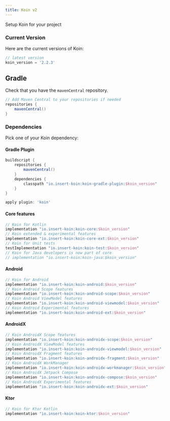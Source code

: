 ```yaml
---
title: Koin v2
---
```


 Setup Koin for your project 

### Current Version

Here are the current versions of Koin:

```groovy
// latest version
koin_version = '2.2.3'
```

## Gradle 


Check that you have the `mavenCentral` repository. 

```groovy
// Add Maven Central to your repositories if needed
repositories {
	mavenCentral()    
}
```

### Dependencies

Pick one of your Koin dependency:

#### Gradle Plugin

```groovy
buildscript {
    repositories {
        mavenCentral()
    }
    dependencies {
        classpath "io.insert-koin:koin-gradle-plugin:$koin_version"
    }
}

apply plugin: 'koin'
```

#### Core features

```groovy
// Koin for Kotlin
implementation "io.insert-koin:koin-core:$koin_version"
// Koin extended & experimental features
implementation "io.insert-koin:koin-core-ext:$koin_version"
// Koin for Unit tests
testImplementation "io.insert-koin:koin-test:$koin_version"
// Koin for Java developers is now part of core
// implementation "io.insert-koin:koin-java:$koin_version"
```

#### Android

```groovy
// Koin for Android
implementation "io.insert-koin:koin-android:$koin_version"
// Koin Android Scope features
implementation "io.insert-koin:koin-android-scope:$koin_version"
// Koin Android ViewModel features
implementation "io.insert-koin:koin-android-viewmodel:$koin_version"
// Koin Android Experimental features
implementation "io.insert-koin:koin-android-ext:$koin_version"
```

#### AndroidX

```groovy
// Koin AndroidX Scope features
implementation "io.insert-koin:koin-androidx-scope:$koin_version"
// Koin AndroidX ViewModel features
implementation "io.insert-koin:koin-androidx-viewmodel:$koin_version"
// Koin AndroidX Fragment features
implementation "io.insert-koin:koin-androidx-fragment:$koin_version"
// Koin AndroidX WorkManager
implementation "io.insert-koin:koin-androidx-workmanager:$koin_version"
// Koin AndroidX Jetpack Compose
implementation "io.insert-koin:koin-androidx-compose:$koin_version"
// Koin AndroidX Experimental features
implementation "io.insert-koin:koin-androidx-ext:$koin_version"
```

#### Ktor

```groovy
// Koin for Ktor Kotlin
implementation "io.insert-koin:koin-ktor:$koin_version"
```